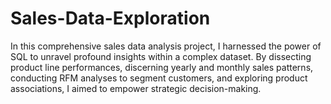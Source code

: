 # Sales-Data-Exploration

In this comprehensive sales data analysis project, I harnessed the power of SQL to unravel profound insights within a complex dataset. By dissecting product line performances, discerning yearly and monthly sales patterns, conducting RFM analyses to segment customers, and exploring product associations, I aimed to empower strategic decision-making.

